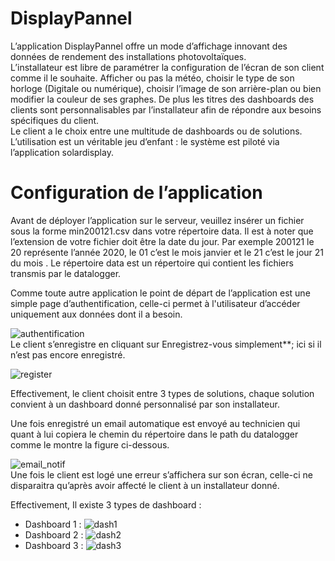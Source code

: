 # DisplayPannel
L’application DisplayPannel offre un mode d’affichage innovant des données de rendement des installations photovoltaïques.  
L’installateur est libre de paramétrer la configuration de l’écran de son client comme il le souhaite. 
Afficher ou pas la météo, choisir le type de son horloge (Digitale ou numérique), choisir l’image de son arrière-plan ou bien modifier la couleur de ses graphes. De plus les titres des dashboards des clients sont personnalisables par l’installateur afin de répondre aux besoins spécifiques du client.  
Le client a le choix entre une multitude de dashboards ou de solutions. L’utilisation est un véritable jeu d’enfant : le système est piloté via l’application solardisplay.

# Configuration de l’application  
Avant de déployer l’application sur le serveur, veuillez insérer un fichier sous la forme min200121.csv dans votre répertoire data. Il est à noter que l’extension de votre fichier doit être la date du jour.
Par exemple 200121 le 20 représente l’année 2020, le 01 c’est le mois janvier et le 21 c’est le jour 21 du mois .
Le répertoire data est un répertoire qui contient les fichiers transmis par le datalogger.


Comme toute autre application le point de départ de l’application est une simple page d’authentification, celle-ci permet à l'utilisateur d’accéder uniquement aux données dont il a besoin.

![authentification](https://github.com/Kaoutar-Kabbaj/DisplayPannel/blob/master/images/auth.PNG) </br>
Le client s’enregistre en cliquant sur Enregistrez-vous simplement**; ici si il n’est pas encore enregistré.

![register](https://github.com/Kaoutar-Kabbaj/DisplayPannel/blob/master/images/inscription.png)</br>

Effectivement, le client choisit entre 3 types de solutions, chaque solution convient à un dashboard donné personnalisé par son installateur.

Une fois enregistré un email automatique est envoyé au technicien qui quant à lui copiera le chemin du répertoire dans le path du datalogger comme le montre la figure ci-dessous.

![email_notif](https://github.com/Kaoutar-Kabbaj/DisplayPannel/blob/master/images/email_notif.jpg)</br>
Une fois le client est logé une erreur s’affichera sur son écran, celle-ci ne disparaitra qu’après avoir affecté le client à un installateur donné.

Effectivement, Il existe 3 types de dashboard : 
- Dashboard 1 :
![dash1](https://github.com/Kaoutar-Kabbaj/DisplayPannel/blob/master/images/panneau1.PNG)</br>
- Dashboard 2 :
![dash2](https://github.com/Kaoutar-Kabbaj/DisplayPannel/blob/master/images/panneau2.png)</br>
- Dashboard 3 :
![dash3](https://github.com/Kaoutar-Kabbaj/DisplayPannel/blob/master/images/panneau3.PNG)</br>




